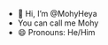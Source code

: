- 👋 Hi, I’m @MohyHeya
-    You can call me Mohy
- 😄 Pronouns: He/Him

<!---
MohyTheHay/MohyTheHay is a ✨ special ✨ repository because its `README.md` (this file) appears on your GitHub profile.
You can click the Preview link to take a look at your changes.
--->
